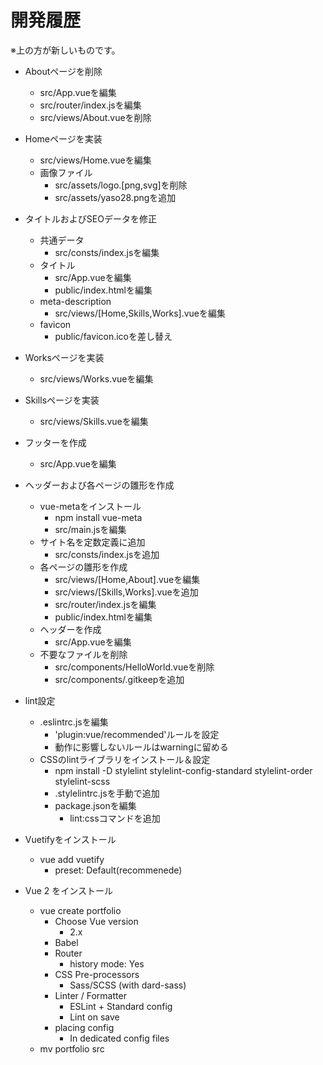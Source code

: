 <!-- omit in toc -->
# 開発履歴

※上の方が新しいものです。

- Aboutページを削除
  - src/App.vueを編集
  - src/router/index.jsを編集
  - src/views/About.vueを削除

- Homeページを実装
  - src/views/Home.vueを編集
  - 画像ファイル
    - src/assets/logo.[png,svg]を削除
    - src/assets/yaso28.pngを追加

- タイトルおよびSEOデータを修正
  - 共通データ
    - src/consts/index.jsを編集
  - タイトル
    - src/App.vueを編集
    - public/index.htmlを編集
  - meta-description
    - src/views/[Home,Skills,Works].vueを編集
  - favicon
    - public/favicon.icoを差し替え

- Worksページを実装
  - src/views/Works.vueを編集

- Skillsページを実装
  - src/views/Skills.vueを編集

- フッターを作成
  - src/App.vueを編集

- ヘッダーおよび各ページの雛形を作成
  - vue-metaをインストール
    - npm install vue-meta
    - src/main.jsを編集
  - サイト名を定数定義に追加
    - src/consts/index.jsを追加
  - 各ページの雛形を作成
    - src/views/[Home,About].vueを編集
    - src/views/[Skills,Works].vueを追加
    - src/router/index.jsを編集
    - public/index.htmlを編集
  - ヘッダーを作成
    - src/App.vueを編集
  - 不要なファイルを削除
    - src/components/HelloWorld.vueを削除
    - src/components/.gitkeepを追加

- lint設定
  - .eslintrc.jsを編集
    - 'plugin:vue/recommended'ルールを設定
    - 動作に影響しないルールはwarningに留める
  - CSSのlintライブラリをインストール＆設定
    - npm install -D stylelint stylelint-config-standard stylelint-order stylelint-scss
    - .stylelintrc.jsを手動で追加
    - package.jsonを編集
      - lint:cssコマンドを追加

- Vuetifyをインストール
  - vue add vuetify
    - preset: Default(recommenede)

- Vue 2 をインストール
  - vue create portfolio
    - Choose Vue version
      - 2.x
    - Babel
    - Router
      - history mode: Yes
    - CSS Pre-processors
      - Sass/SCSS (with dard-sass)
    - Linter / Formatter
      - ESLint + Standard config
      - Lint on save
    - placing config
      - In dedicated config files
  - mv portfolio src
